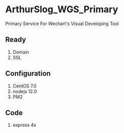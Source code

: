 # ArthurSlog_WGS_Primary
Primary Service For Wechart's Visual Developing Tool

## Ready

1. Domain
2. SSL

## Configuration

1. CentOS 7.0
2. nodejs 12.0
3. PM2


## Code

1. express 4x
